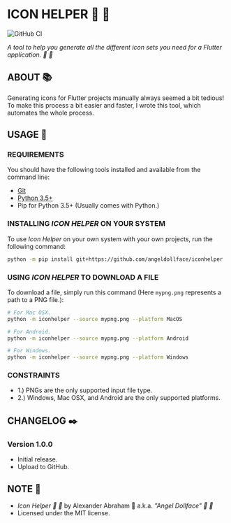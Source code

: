 # ICON HELPER :hammer: :snake:

![GitHub CI](https://github.com/angeldollface/iconhelper/actions/workflows/python.yml/badge.svg)

*A tool to help you generate all the different icon sets you need for a Flutter application. :hammer: :snake:*

## ABOUT :books:

Generating icons for Flutter projects manually always seemed a bit tedious! To make this process a bit easier and faster, I wrote this tool, which automates the whole process.

## USAGE :hammer:

### REQUIREMENTS

You should have the following tools installed and available from the command line:

- [Git](https://git-scm.org)
- [Python 3.5+](https://www.python.org/downloads/)
- Pip for Python 3.5+ (Usually comes with Python.)

### INSTALLING *ICON HELPER* ON YOUR SYSTEM

To use *Icon Helper* on your own system with your own projects, run the following command:

```bash
python -m pip install git+https://github.com/angeldollface/iconhelper
```

### USING *ICON HELPER* TO DOWNLOAD A FILE

To download a file, simply run this command (Here `mypng.png` represents a path to a PNG file.):

```bash
# For Mac OSX.
python -m iconhelper --source mypng.png --platform MacOS

# For Android.
python -m iconhelper --source mypng.png --platform Android

# For Windows.
python -m iconhelper --source mypng.png --platform Windows
```

### CONSTRAINTS

- 1.) PNGs are the only supported input file type.
- 2.) Windows, Mac OSX, and Android are the only supported platforms.

## CHANGELOG :black_nib:

### Version 1.0.0

- Initial release.
- Upload to GitHub.

## NOTE :scroll:

- *Icon Helper :hammer: :snake:* by Alexander Abraham :black_heart: a.k.a. *"Angel Dollface" :dolls: :ribbon:*
- Licensed under the MIT license.

